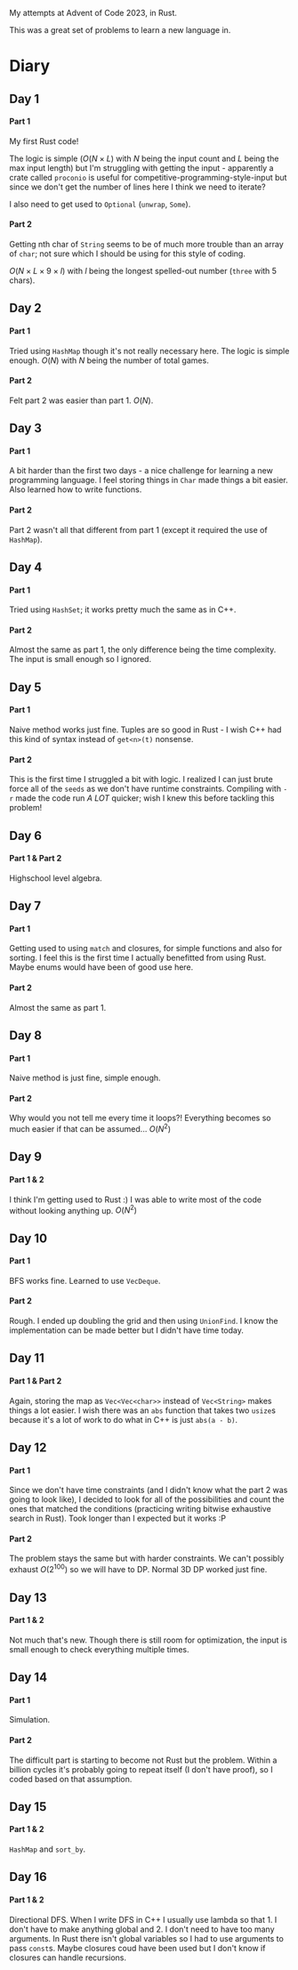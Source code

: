 My attempts at Advent of Code 2023, in Rust.

This was a great set of problems to learn a new language in. 

# Diary
## Day 1
#### Part 1
My first Rust code! 

The logic is simple ($O(N\times L)$ with $N$ being the input count and $L$ being the max input length) but I'm struggling with getting the input - apparently a crate called `proconio` is useful for competitive-programming-style-input but since we don't get the number of lines here I think we need to iterate?

I also need to get used to `Optional` (`unwrap`, `Some`).

#### Part 2
Getting nth char of `String` seems to be of much more trouble than an array of `char`; not sure which I should be using for this style of coding.

$O(N \times L \times 9 \times l)$ with $l$ being the longest spelled-out number (`three` with 5 chars).

## Day 2
#### Part 1
Tried using `HashMap` though it's not really necessary here. The logic is simple enough. $O(N)$ with $N$ being the number of total games.

#### Part 2
Felt part 2 was easier than part 1. $O(N)$.

## Day 3
#### Part 1
A bit harder than the first two days - a nice challenge for learning a new programming language. I feel storing things in `Char` made things a bit easier. Also learned how to write functions.

#### Part 2
Part 2 wasn't all that different from part 1 (except it required the use of `HashMap`).

## Day 4
#### Part 1
Tried using `HashSet`; it works pretty much the same as in C++.

#### Part 2
Almost the same as part 1, the only difference being the time complexity. The input is small enough so I ignored.

## Day 5
#### Part 1
Naive method works just fine. Tuples are so good in Rust - I wish C++ had this kind of syntax instead of `get<n>(t)` nonsense.

#### Part 2
This is the first time I struggled a bit with logic. I realized I can just brute force all of the `seeds` as we don't have runtime constraints. Compiling with `-r` made the code run _A LOT_ quicker; wish I knew this before tackling this problem! 

## Day 6
#### Part 1 & Part 2
Highschool level algebra.

## Day 7
#### Part 1
Getting used to using `match` and closures, for simple functions and also for sorting. I feel this is the first time I actually benefitted from using Rust. Maybe enums would have been of good use here.

#### Part 2
Almost the same as part 1.

## Day 8
#### Part 1
Naive method is just fine, simple enough.

#### Part 2
Why would you not tell me every time it loops?! Everything becomes so much easier if that can be assumed... $O(N^2)$

## Day 9
#### Part 1 & 2
I think I'm getting used to Rust :) I was able to write most of the code without looking anything up. $O(N^2)$

## Day 10
#### Part 1
BFS works fine. Learned to use `VecDeque`.

#### Part 2
Rough. I ended up doubling the grid and then using `UnionFind`. I know the implementation can be made better but I didn't have time today.

## Day 11
#### Part 1 & Part 2
Again, storing the map as `Vec<Vec<char>>` instead of `Vec<String>` makes things a lot easier. I wish there was an `abs` function that takes two `usize`s because it's a lot of work to do what in C++ is just `abs(a - b)`.

## Day 12
#### Part 1
Since we don't have time constraints (and I didn't know what the part 2 was going to look like), I decided to look for all of the possibilities and count the ones that matched the conditions (practicing writing bitwise exhaustive search in Rust). Took longer than I expected but it works :P

#### Part 2
The problem stays the same but with harder constraints. We can't possibly exhaust $O(2^{100})$ so we will have to DP. Normal 3D DP worked just fine.

## Day 13
#### Part 1 & 2
Not much that's new. Though there is still room for optimization, the input is small enough to check everything multiple times. 

## Day 14
#### Part 1
Simulation.

#### Part 2
The difficult part is starting to become not Rust but the problem. Within a billion cycles it's probably going to repeat itself (I don't have proof), so I coded based on that assumption.

## Day 15
#### Part 1 & 2
`HashMap` and `sort_by`. 

## Day 16
#### Part 1 & 2
Directional DFS. When I write DFS in C++ I usually use lambda so that 1. I don't have to make anything global and 2. I don't need to have too many arguments. In Rust there isn't global variables so I had to use arguments to pass `const`s. Maybe closures coud have been used but I don't know if closures can handle recursions.